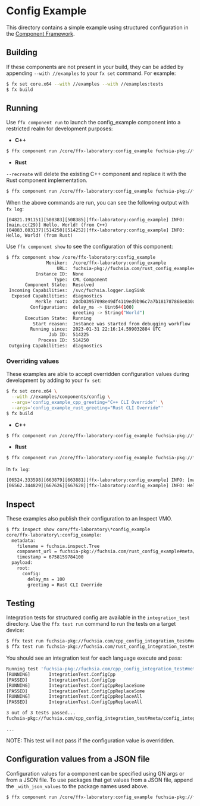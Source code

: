# Config Example

This directory contains a simple example using structured configuration in the
[Component Framework](/docs/concepts/components/v2/introduction.md).


## Building

If these components are not present in your build, they can be added by
appending `--with //examples` to your `fx set` command. For example:

```bash
$ fx set core.x64 --with //examples --with //examples:tests
$ fx build
```

## Running

Use `ffx component run` to launch the config_example component into a restricted realm
for development purposes:

-  **C++**

```bash
$ ffx component run /core/ffx-laboratory:config_example fuchsia-pkg://fuchsia.com/cpp_config_example#meta/config_example.cm
```

-  **Rust**

`--recreate` will delete the existing C++ component and replace it with the Rust component
implementation.

```bash
$ ffx component run /core/ffx-laboratory:config_example fuchsia-pkg://fuchsia.com/rust_config_example#meta/config_example.cm --recreate
```

When the above commands are run, you can see the following output with `fx log`:

```bsh
[04821.191151][508383][508385][ffx-laboratory:config_example] INFO: [main.cc(29)] Hello, World! (from C++)
[04883.083137][514250][514252][ffx-laboratory:config_example] INFO: Hello, World! (from Rust)
```


Use `ffx component show` to see the configuration of this component:

```bash
$ ffx component show /core/ffx-laboratory:config_example
               Moniker:  /core/ffx-laboratory:config_example
                   URL:  fuchsia-pkg://fuchsia.com/rust_config_example#meta/config_example.cm
           Instance ID:  None
                  Type:  CML Component
       Component State:  Resolved
 Incoming Capabilities:  /svc/fuchsia.logger.LogSink
  Exposed Capabilities:  diagnostics
           Merkle root:  20db03957098e49df4119ed9b96c7a7b181787868e830ac54e79ea538d220dfb
         Configuration:  delay_ms -> Uint64(100)
                         greeting -> String("World")
       Execution State:  Running
          Start reason:  Instance was started from debugging workflow
         Running since:  2023-01-31 22:16:14.599032884 UTC
                Job ID:  514225
            Process ID:  514250
 Outgoing Capabilities:  diagnostics
```

### Overriding values

These examples are able to accept overridden configuration values during
development by adding to your `fx set`:

```bash
$ fx set core.x64 \
  --with //examples/components/config \
  --args='config_example_cpp_greeting="C++ CLI Override"' \
  --args='config_example_rust_greeting="Rust CLI Override"'
$ fx build
```

-  **C++**

```bash
$ ffx component run /core/ffx-laboratory:config_example fuchsia-pkg://fuchsia.com/cpp_config_example#meta/config_example.cm --recreate
```

-  **Rust**

```bash
$ ffx component run /core/ffx-laboratory:config_example fuchsia-pkg://fuchsia.com/rust_config_example#meta/config_example.cm --recreate
```

In `fx log`:

```bash
[06524.333598][663879][663881][ffx-laboratory:config_example] INFO: [main.cc(29)] Hello, C++ CLI Override! (from C++)
[06562.344829][667626][667628][ffx-laboratory:config_example] INFO: Hello, Rust CLI Override! (from Rust)
```

## Inspect

These examples also publish their configuration to an Inspect VMO.

```bash
$ ffx inspect show core/ffx-laboratory\*config_example
core/ffx-laboratory\:config_example:
  metadata:
    filename = fuchsia.inspect.Tree
    component_url = fuchsia-pkg://fuchsia.com/rust_config_example#meta/config_example.cm
    timestamp = 6758159784100
  payload:
    root:
      config:
        delay_ms = 100
        greeting = Rust CLI Override
```

## Testing

Integration tests for structured config are available in the `integration_test` directory.
Use the `ffx test run` command to run the tests on a target device:

```bash
$ ffx test run fuchsia-pkg://fuchsia.com/cpp_config_integration_test#meta/config_integration_test_cpp.cm
$ ffx test run fuchsia-pkg://fuchsia.com/rust_config_integration_test#meta/config_integration_test_rust.cm
```

You should see an integration test for each language execute and pass:

```bash
Running test 'fuchsia-pkg://fuchsia.com/cpp_config_integration_test#meta/config_integration_test_cpp.cm'
[RUNNING]       IntegrationTest.ConfigCpp
[PASSED]        IntegrationTest.ConfigCpp
[RUNNING]       IntegrationTest.ConfigCppReplaceSome
[PASSED]        IntegrationTest.ConfigCppReplaceSome
[RUNNING]       IntegrationTest.ConfigCppReplaceAll
[PASSED]        IntegrationTest.ConfigCppReplaceAll

3 out of 3 tests passed...
fuchsia-pkg://fuchsia.com/cpp_config_integration_test#meta/config_integration_test_cpp.cm completed with result: PASSED

...
```

NOTE: This test will not pass if the configuration value is overridden.

## Configuration values from a JSON file

Configuration values for a component can be specified using GN args or from a JSON file.
To use packages that get values from a JSON file, append the `_with_json_values` to the package
names used above.

```bash
$ ffx component run /core/ffx-laboratory:config_example fuchsia-pkg://fuchsia.com/cpp_config_example_with_json_values#meta/config_example.cm --recreate
```
